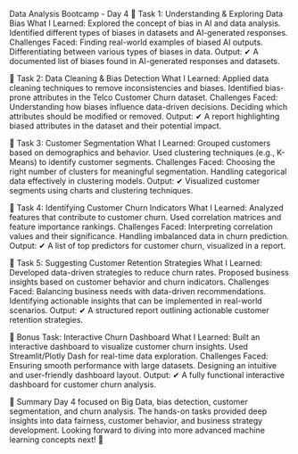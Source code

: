 Data Analysis Bootcamp - Day 4
📖 Task 1: Understanding & Exploring Data Bias
What I Learned:
Explored the concept of bias in AI and data analysis.
Identified different types of biases in datasets and AI-generated responses.
Challenges Faced:
Finding real-world examples of biased AI outputs.
Differentiating between various types of biases in data.
Output:
✔ A documented list of biases found in AI-generated responses and datasets.

📖 Task 2: Data Cleaning & Bias Detection
What I Learned:
Applied data cleaning techniques to remove inconsistencies and biases.
Identified bias-prone attributes in the Telco Customer Churn dataset.
Challenges Faced:
Understanding how biases influence data-driven decisions.
Deciding which attributes should be modified or removed.
Output:
✔ A report highlighting biased attributes in the dataset and their potential impact.

📖 Task 3: Customer Segmentation
What I Learned:
Grouped customers based on demographics and behavior.
Used clustering techniques (e.g., K-Means) to identify customer segments.
Challenges Faced:
Choosing the right number of clusters for meaningful segmentation.
Handling categorical data effectively in clustering models.
Output:
✔ Visualized customer segments using charts and clustering techniques.

📖 Task 4: Identifying Customer Churn Indicators
What I Learned:
Analyzed features that contribute to customer churn.
Used correlation matrices and feature importance rankings.
Challenges Faced:
Interpreting correlation values and their significance.
Handling imbalanced data in churn prediction.
Output:
✔ A list of top predictors for customer churn, visualized in a report.

📖 Task 5: Suggesting Customer Retention Strategies
What I Learned:
Developed data-driven strategies to reduce churn rates.
Proposed business insights based on customer behavior and churn indicators.
Challenges Faced:
Balancing business needs with data-driven recommendations.
Identifying actionable insights that can be implemented in real-world scenarios.
Output:
✔ A structured report outlining actionable customer retention strategies.

📖 Bonus Task: Interactive Churn Dashboard
What I Learned:
Built an interactive dashboard to visualize customer churn insights.
Used Streamlit/Plotly Dash for real-time data exploration.
Challenges Faced:
Ensuring smooth performance with large datasets.
Designing an intuitive and user-friendly dashboard layout.
Output:
✔ A fully functional interactive dashboard for customer churn analysis.

🔔 Summary
Day 4 focused on Big Data, bias detection, customer segmentation, and churn analysis. The hands-on tasks provided deep insights into data fairness, customer behavior, and business strategy development. Looking forward to diving into more advanced machine learning concepts next! 🚀
